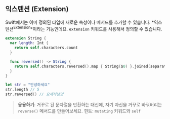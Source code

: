 ## 익스텐션 (Extension)

Swift에서는 이미 정의된 타입에 새로운 속성이나 메서드를 추가할 수 있습니다. *익스텐션<sup>Extension</sup>*이라는 기능인데요. `extension` 키워드를 사용해서 정의할 수 있습니다.

```swift
extension String {
  var length: Int {
    return self.characters.count
  }

  func reversed() -> String {
    return self.characters.reversed().map { String($0) }.joined(separator: "")
  }
}

let str = "안녕하세요"
str.length // 5
str.reversed() // 요세하녕안
```

> **응용하기**: 거꾸로 된 문자열을 반환하는 대신에, 자기 자신을 거꾸로 바꿔버리는 `reverse()` 메서드를 만들어보세요. 힌트: `mutating` 키워드와 `self`
